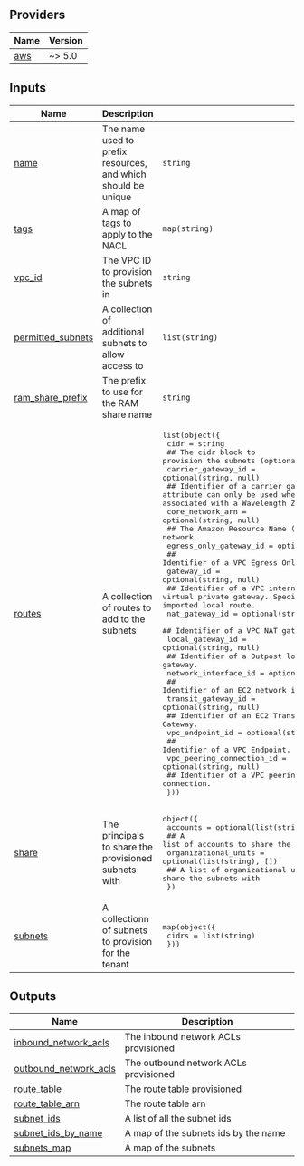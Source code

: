 <!-- BEGIN_TF_DOCS -->
## Providers

| Name | Version |
|------|---------|
| <a name="provider_aws"></a> [aws](#provider\_aws) | ~> 5.0 |

## Inputs

| Name | Description | Type | Default | Required |
|------|-------------|------|---------|:--------:|
| <a name="input_name"></a> [name](#input\_name) | The name used to prefix resources, and which should be unique | `string` | n/a | yes |
| <a name="input_tags"></a> [tags](#input\_tags) | A map of tags to apply to the NACL | `map(string)` | n/a | yes |
| <a name="input_vpc_id"></a> [vpc\_id](#input\_vpc\_id) | The VPC ID to provision the subnets in | `string` | n/a | yes |
| <a name="input_permitted_subnets"></a> [permitted\_subnets](#input\_permitted\_subnets) | A collection of additional subnets to allow access to | `list(string)` | `[]` | no |
| <a name="input_ram_share_prefix"></a> [ram\_share\_prefix](#input\_ram\_share\_prefix) | The prefix to use for the RAM share name | `string` | `"network-share-"` | no |
| <a name="input_routes"></a> [routes](#input\_routes) | A collection of routes to add to the subnets | <pre>list(object({<br/>    cidr = string<br/>    ## The cidr block to provision the subnets (optional)<br/>    carrier_gateway_id = optional(string, null)<br/>    ## Identifier of a carrier gateway. This attribute can only be used when the VPC contains a subnet which is associated with a Wavelength Zone.<br/>    core_network_arn = optional(string, null)<br/>    ## The Amazon Resource Name (ARN) of a core network.<br/>    egress_only_gateway_id = optional(string, null)<br/>    ## Identifier of a VPC Egress Only Internet Gateway.<br/>    gateway_id = optional(string, null)<br/>    ## Identifier of a VPC internet gateway or a virtual private gateway. Specify local when updating a previously imported local route.<br/>    nat_gateway_id = optional(string, null)<br/>    ## Identifier of a VPC NAT gateway.<br/>    local_gateway_id = optional(string, null)<br/>    ## Identifier of a Outpost local gateway.<br/>    network_interface_id = optional(string, null)<br/>    ## Identifier of an EC2 network interface.<br/>    transit_gateway_id = optional(string, null)<br/>    ## Identifier of an EC2 Transit Gateway.<br/>    vpc_endpoint_id = optional(string, null)<br/>    ## Identifier of a VPC Endpoint.<br/>    vpc_peering_connection_id = optional(string, null)<br/>    ## Identifier of a VPC peering connection.<br/>  }))</pre> | `[]` | no |
| <a name="input_share"></a> [share](#input\_share) | The principals to share the provisioned subnets with | <pre>object({<br/>    accounts = optional(list(string), [])<br/>    ## A list of accounts to share the subnets with<br/>    organizational_units = optional(list(string), [])<br/>    ## A list of organizational units to share the subnets with<br/>  })</pre> | `{}` | no |
| <a name="input_subnets"></a> [subnets](#input\_subnets) | A collectionn of subnets to provision for the tenant | <pre>map(object({<br/>    cidrs = list(string)<br/>  }))</pre> | `{}` | no |

## Outputs

| Name | Description |
|------|-------------|
| <a name="output_inbound_network_acls"></a> [inbound\_network\_acls](#output\_inbound\_network\_acls) | The inbound network ACLs provisioned |
| <a name="output_outbound_network_acls"></a> [outbound\_network\_acls](#output\_outbound\_network\_acls) | The outbound network ACLs provisioned |
| <a name="output_route_table"></a> [route\_table](#output\_route\_table) | The route table provisioned |
| <a name="output_route_table_arn"></a> [route\_table\_arn](#output\_route\_table\_arn) | The route table arn |
| <a name="output_subnet_ids"></a> [subnet\_ids](#output\_subnet\_ids) | A list of all the subnet ids |
| <a name="output_subnet_ids_by_name"></a> [subnet\_ids\_by\_name](#output\_subnet\_ids\_by\_name) | A map of the subnets ids by the name |
| <a name="output_subnets_map"></a> [subnets\_map](#output\_subnets\_map) | A map of the subnets |
<!-- END_TF_DOCS -->